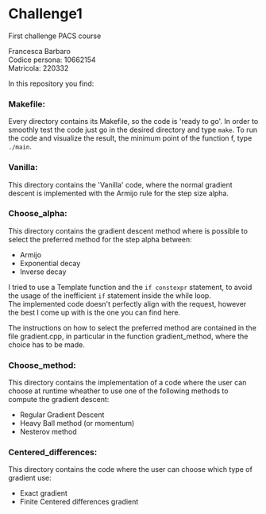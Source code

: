 # Challenge1
First challenge PACS course

Francesca Barbaro  
Codice persona: 10662154  
Matricola: 220332  


In this repository you find:  

### Makefile:
Every directory contains its Makefile, so the code is 'ready to go'.
In order to smoothly test the code just go in the desired directory
and type `make`.
To run the code and visualize the result, the minimum point of the function f, type `./main`.


### Vanilla:
This directory contains the 'Vanilla' code, where the normal 
gradient descent is implemented with the Armijo rule for the 
step size alpha.

### Choose_alpha:
This directory contains the gradient descent method where is 
possible to select the preferred method for the step alpha between:  
* Armijo
* Exponential decay
* Inverse decay 

I tried to use a Template function and the `if constexpr` statement,
to avoid the usage of the inefficient `if` statement inside the while loop.  
The implemented code doesn't perfectly align with the request, however 
the best I come up with is the one you can find here.

The instructions on how to select the preferred method are contained 
in the file gradient.cpp, in particular in the function 
gradient_method, where the choice has to be made.

### Choose_method:
This directory contains the implementation of a code where the user 
can choose at runtime wheather to use one of the following methods to compute 
the gradient descent:
* Regular Gradient Descent
* Heavy Ball method (or momentum)
* Nesterov method

### Centered_differences:
This directory contains the code where the user can choose which type of gradient use:
* Exact gradient
* Finite Centered differences gradient


